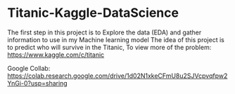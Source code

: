 # Titanic-Kaggle-DataScience
The first step in this project is to Explore the data (EDA) and gather information to use in my Machine learning model
The idea of this project is to predict who will survive in the Titanic, To view more of the problem: https://www.kaggle.com/c/titanic 


Google Collab: https://colab.research.google.com/drive/1d02N1xkeCFmU8u2SJVcpvqfpw2YnGi-0?usp=sharing
